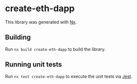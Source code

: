# create-eth-dapp

This library was generated with [Nx](https://nx.dev).

## Building

Run `nx build create-eth-dapp` to build the library.

## Running unit tests

Run `nx test create-eth-dapp` to execute the unit tests via [Jest](https://jestjs.io).
